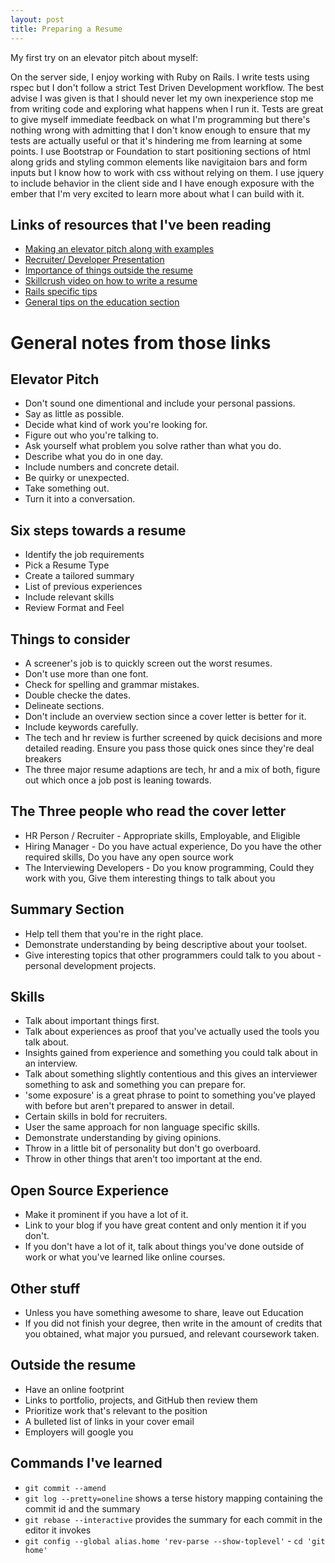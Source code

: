 ```yaml
---
layout: post
title: Preparing a Resume
---
```

My first try on an elevator pitch about myself:

On the server side, I enjoy working with Ruby on Rails. I write tests using
rspec but I don't follow a strict Test Driven Development
workflow. The best advise I was given is that I should
never let my own inexperience stop me from writing code and exploring what happens when I run
it. Tests are great to give myself immediate feedback on what I'm programming 
but there's nothing wrong with admitting that I don't know enough to ensure that
my tests are actually useful or that it's hindering me from learning at some
points.
I use Bootstrap or Foundation to start positioning sections of html along grids
and styling common elements like navigitaion bars and form inputs but I know how
to work with css without relying on them. I use jquery to include behavior in the client 
side and I have enough exposure with the ember that I'm very excited to
learn more about what I can build with it.

## Links of resources that I've been reading
* [Making an elevator pitch along with examples](http://skillcrush.com/2015/05/08/elevator-pitch-proud-of/)
* [Recruiter/ Developer Presentation](http://www.slideshare.net/perlcareers/how-to-write-a-developer-cvrsum-that-will-get-you-hired)
* [Importance of things outside the resume](http://www.barryclark.co/your-resume-wont-get-you-hired/)
* [Skillcrush video on how to write a resume](http://skillcrush.com/2014/11/18/skillcrushtv-resumes/?hvid=bDD85)
* [Rails specific tips](http://jobs.rubynow.com/create-a-great-rails-resume)
* [General tips on the education section](http://www.livecareer.com/resume-tips/resume-components/education/3-dos-donts-for-your-education-section-in-your-resume)

# General notes from those links

## Elevator Pitch
* Don't sound one dimentional and include your personal passions.
* Say as little as possible.
* Decide what kind of work you're looking for.
* Figure out who you're talking to.
* Ask yourself what problem you solve rather than what you do.
* Describe what you do in one day.
* Include numbers and concrete detail.
* Be quirky or unexpected.
* Take something out.
* Turn it into a conversation.

## Six steps towards a resume

* Identify the job requirements
* Pick a Resume Type
* Create a tailored summary
* List of previous experiences
* Include relevant skills
* Review Format and Feel

## Things to consider

* A screener's job is to quickly screen out the worst resumes.
* Don't use more than one font.
* Check for spelling and grammar mistakes.
* Double checke the dates.
* Delineate sections.
* Don't include an overview section since a cover letter is better for it.
* Include keywords carefully.
* The tech and hr review is further screened by quick decisions and more
  detailed reading. Ensure you pass those quick ones since they're deal breakers
* The three major resume adaptions are tech, hr and a mix of both, figure out
  which once a job post is leaning towards.

## The Three people who read the cover letter

* HR Person / Recruiter - Appropriate skills, Employable, and Eligible
* Hiring Manager - Do you have actual experience, Do you have the other required
  skills, Do you have any open source work
* The Interviewing Developers - Do you know programming, Could they work with
  you, Give them interesting things to talk about you

## Summary Section 

* Help tell them that you're in the right place.
* Demonstrate understanding by being descriptive about your toolset.
* Give interesting topics that other programmers could talk to you about -
  personal development projects.

## Skills

* Talk about important things first.
* Talk about experiences as proof that you've actually used the tools you talk
  about.
* Insights gained from experience and something you could talk about in an
  interview.
* Talk about something slightly contentious and this gives an interviewer
  something to ask and something you can prepare for.
* 'some exposure' is a great phrase to point to something you've played with
  before but aren't prepared to answer in detail.
* Certain skills in bold for recruiters.
* User the same approach for non language specific skills.
* Demonstrate understanding by giving opinions.
* Throw in a little bit of personality but don't go overboard.
* Throw in other things that aren't too important at the end.

## Open Source Experience

* Make it prominent if you have a lot of it.
* Link to your blog if you have great content and only mention it if you don't.
* If you don't have a lot of it, talk about things you've done outside of work
  or what you've learned like online courses.

## Other stuff

* Unless you have something awesome to share, leave out Education
* If you did not finish your degree, then write in the amount of credits that
  you obtained, what major you pursued, and relevant coursework taken.


## Outside the resume

* Have an online footprint
* Links to portfolio, projects, and GitHub then review them
* Prioritize work that's relevant to the position
* A bulleted list of links in your cover email
* Employers will google you


## Commands I've learned
* `git commit --amend`
* `git log --pretty=oneline` shows a terse history mapping containing the commit
  id and the summary
* `git rebase --interactive` provides the summary for each commit in the editor
  it invokes
* `git config --global alias.home 'rev-parse --show-toplevel'` - `cd 'git home'`
